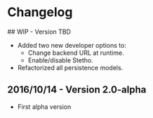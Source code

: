Changelog
=========

## WIP - Version TBD

* Added two new developer options to:
    * Change backend URL at runtime.
    * Enable/disable Stetho.
* Refactorized all persistence models.

## 2016/10/14 - Version 2.0-alpha

* First alpha version